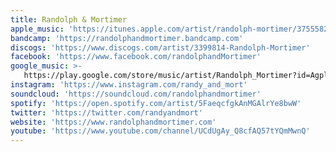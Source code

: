 ```yaml
---
title: Randolph & Mortimer
apple_music: 'https://itunes.apple.com/artist/randolph-mortimer/375558277'
bandcamp: 'https://randolphandmortimer.bandcamp.com'
discogs: 'https://www.discogs.com/artist/3399814-Randolph-Mortimer'
facebook: 'https://www.facebook.com/randolphandMortimer'
google_music: >-
   https://play.google.com/store/music/artist/Randolph_Mortimer?id=Agpl25sq3yya4yswtbrk6jxxkpu
instagram: 'https://www.instagram.com/randy_and_mort'
soundcloud: 'https://soundcloud.com/randolphandmortimer'
spotify: 'https://open.spotify.com/artist/5FaeqcfgkAnMGAlrYe8bwW'
twitter: 'https://twitter.com/randyandmort'
website: 'https://www.randolphandmortimer.com'
youtube: 'https://www.youtube.com/channel/UCdUgAy_Q8cfAQ57tYQmMwnQ'
---
```

